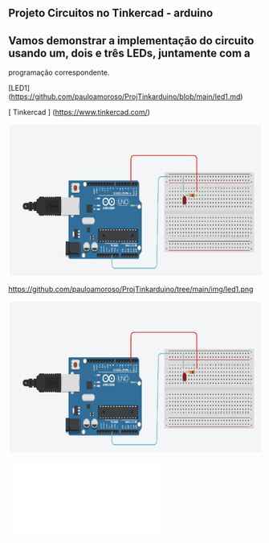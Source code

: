 

##  Projeto Circuitos no Tinkercad - arduino

## Vamos demonstrar a implementação do circuito usando um, dois e três LEDs, juntamente com a 
programação correspondente.


 [LED1] (https://github.com/pauloamoroso/ProjTinkarduino/blob/main/led1.md)



[ Tinkercad ] (https://www.tinkercad.com/)


![led1.png](https://raw.githubusercontent.com/pauloamoroso/ProjTinkarduino/main/img/led1.png)




https://github.com/pauloamoroso/ProjTinkarduino/tree/main/img/led1.png


![led1](img/led1.png)

























![código](ProjTinkarduino/codigo3leds.cpp)

